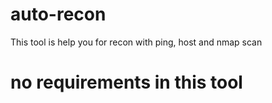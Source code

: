 # auto-recon
This tool is help you for recon with ping, host and nmap scan

# no requirements in this tool

